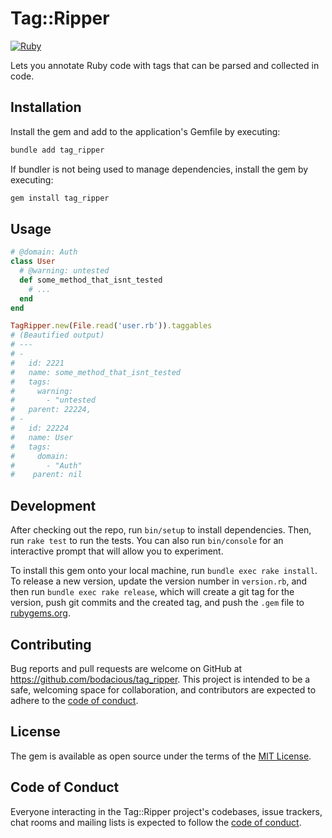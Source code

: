 # Tag::Ripper


[![Ruby](https://github.com/Bodacious/tag-ripper/actions/workflows/main.yml/badge.svg)](https://github.com/Bodacious/tag-ripper/actions/workflows/main.yml)

Lets you annotate Ruby code with tags that can be parsed and collected in code.


## Installation


Install the gem and add to the application's Gemfile by executing:

```bash
bundle add tag_ripper
```

If bundler is not being used to manage dependencies, install the gem by executing:

```bash
gem install tag_ripper
```

## Usage


```ruby
# @domain: Auth
class User
  # @warning: untested
  def some_method_that_isnt_tested
    # ...
  end
end

TagRipper.new(File.read('user.rb')).taggables
# (Beautified output)
# ---
# - 
#   id: 2221
#   name: some_method_that_isnt_tested
#   tags:
#     warning:
#       - "untested
#   parent: 22224,
# - 
#   id: 22224
#   name: User
#   tags:
#     domain: 
#       - "Auth"
#    parent: nil
```

## Development

After checking out the repo, run `bin/setup` to install dependencies. Then, run `rake test` to run the tests. You can also run `bin/console` for an interactive prompt that will allow you to experiment.

To install this gem onto your local machine, run `bundle exec rake install`. To release a new version, update the version number in `version.rb`, and then run `bundle exec rake release`, which will create a git tag for the version, push git commits and the created tag, and push the `.gem` file to [rubygems.org](https://rubygems.org).

## Contributing

Bug reports and pull requests are welcome on GitHub at https://github.com/bodacious/tag_ripper. This project is intended to be a safe, welcoming space for collaboration, and contributors are expected to adhere to the [code of conduct](https://github.com/bodacious/tag_ripper/blob/master/CODE_OF_CONDUCT.md).

## License

The gem is available as open source under the terms of the [MIT License](https://opensource.org/licenses/MIT).

## Code of Conduct

Everyone interacting in the Tag::Ripper project's codebases, issue trackers, chat rooms and mailing lists is expected to follow the [code of conduct](https://github.com/bodacious/tag_ripper/blob/master/CODE_OF_CONDUCT.md).
